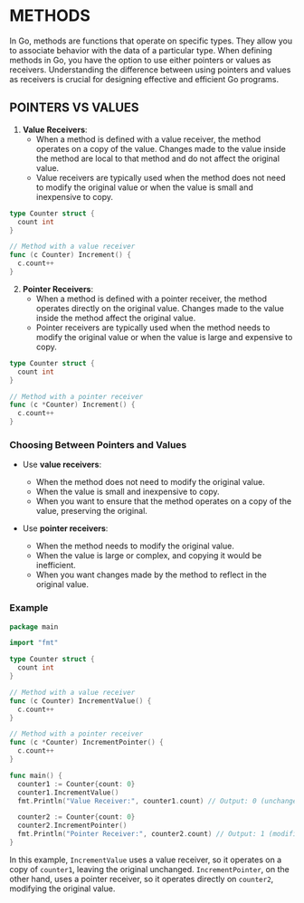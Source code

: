 # METHODS

In Go, methods are functions that operate on specific types. They allow you to associate behavior with the data of a particular type. When defining methods in Go, you have the option to use either pointers or values as receivers. Understanding the difference between using pointers and values as receivers is crucial for designing effective and efficient Go programs.

## POINTERS VS VALUES

1. **Value Receivers**:
   * When a method is defined with a value receiver, the method operates on a copy of the value. Changes made to the value inside the method are local to that method and do not affect the original value.
   * Value receivers are typically used when the method does not need to modify the original value or when the value is small and inexpensive to copy.

  ```go
  type Counter struct {
    count int
  }

  // Method with a value receiver
  func (c Counter) Increment() {
    c.count++
  }
  ```

2. **Pointer Receivers**:
   * When a method is defined with a pointer receiver, the method operates directly on the original value. Changes made to the value inside the method affect the original value.
   * Pointer receivers are typically used when the method needs to modify the original value or when the value is large and expensive to copy.

  ```go
  type Counter struct {
    count int
  }

  // Method with a pointer receiver
  func (c *Counter) Increment() {
    c.count++
  }
  ```

### Choosing Between Pointers and Values

- Use **value receivers**:
   * When the method does not need to modify the original value.
   * When the value is small and inexpensive to copy.
   * When you want to ensure that the method operates on a copy of the value, preserving the original.

- Use **pointer receivers**:
   * When the method needs to modify the original value.
   * When the value is large or complex, and copying it would be inefficient.
   * When you want changes made by the method to reflect in the original value.

### Example

```go
package main

import "fmt"

type Counter struct {
  count int
}

// Method with a value receiver
func (c Counter) IncrementValue() {
  c.count++
}

// Method with a pointer receiver
func (c *Counter) IncrementPointer() {
  c.count++
}

func main() {
  counter1 := Counter{count: 0}
  counter1.IncrementValue()
  fmt.Println("Value Receiver:", counter1.count) // Output: 0 (unchanged)

  counter2 := Counter{count: 0}
  counter2.IncrementPointer()
  fmt.Println("Pointer Receiver:", counter2.count) // Output: 1 (modified)
}
```

In this example, `IncrementValue` uses a value receiver, so it operates on a copy of `counter1`, leaving the original unchanged. `IncrementPointer`, on the other hand, uses a pointer receiver, so it operates directly on `counter2`, modifying the original value.
